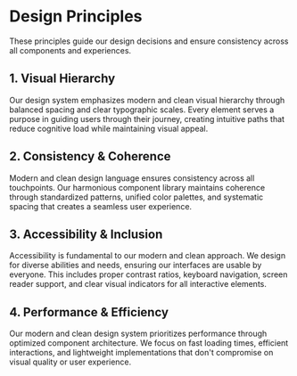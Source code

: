 # Design Principles

These principles guide our design decisions and ensure consistency across all components and experiences.

## 1. Visual Hierarchy

Our design system emphasizes modern and clean visual hierarchy through balanced spacing and clear typographic scales. Every element serves a purpose in guiding users through their journey, creating intuitive paths that reduce cognitive load while maintaining visual appeal.

## 2. Consistency & Coherence

Modern and clean design language ensures consistency across all touchpoints. Our harmonious component library maintains coherence through standardized patterns, unified color palettes, and systematic spacing that creates a seamless user experience.

## 3. Accessibility & Inclusion

Accessibility is fundamental to our modern and clean approach. We design for diverse abilities and needs, ensuring our interfaces are usable by everyone. This includes proper contrast ratios, keyboard navigation, screen reader support, and clear visual indicators for all interactive elements.

## 4. Performance & Efficiency

Our modern and clean design system prioritizes performance through optimized component architecture. We focus on fast loading times, efficient interactions, and lightweight implementations that don't compromise on visual quality or user experience.
